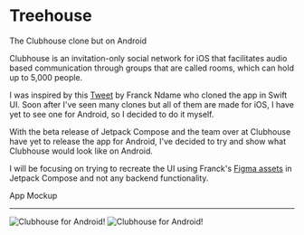 # Treehouse
The Clubhouse clone but on Android

Clubhouse is an invitation-only social network for iOS that facilitates audio based communication through groups that are called rooms, which can hold up to 5,000 people.

I was inspired by this [Tweet](https://twitter.com/RussellOkung/status/1364674999349567494?s=20) by Franck Ndame who cloned the app in Swift UI. Soon after I've seen many clones but all of them are made for iOS, I have yet to see one for Android, so I decided to do it myself.

With the beta release of Jetpack Compose and the team over at Clubhouse have yet to release the app for Android, I've decided to try and show what Clubhouse would look like on Android.

I will be focusing on trying to recreate the UI using Franck's [Figma assets](https://www.figma.com/file/8DwfJi51F88IW1xNVrDMP4/Clubapartment?node-id=0%3A1) in Jetpack Compose and not any backend functionality.


App Mockup

-----------------------------------

![Clubhouse for Android!](https://i.imgur.com/1fYUTsN.png) ![Clubhouse for Android!](https://i.imgur.com/GUPbFF5.png) 
